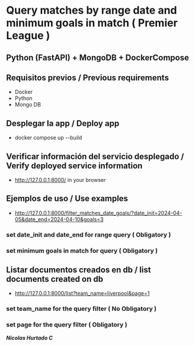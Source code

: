 # Query matches by range date and minimum goals in match ( Premier League )
## Python (FastAPI) + MongoDB + DockerCompose

## Requisitos previos / Previous requirements
- Docker
- Python
- Mongo DB

## Desplegar la app / Deploy app
- docker compose up --build

## Verificar información del servicio desplegado / Verify deployed service information
- http://127.0.0.1:8000/ in your browser
  
## Ejemplos de uso / Use examples
- http://127.0.0.1:8000/filter_matches_date_goals/?date_init=2024-04-05&date_end=2024-04-10&goals=3 
### set date_init and date_end for range query ( Obligatory )
### set minimum goals in match for query ( Obligatory )

## Listar documentos creados en db / list documents created on db
- http://127.0.0.1:8000/list?team_name=liverpool&page=1
### set team_name for the query filter ( No Obligatory )
### set page for the query filter ( Obligatory )



***Nicolas Hurtado C***

